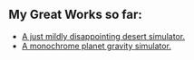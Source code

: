 ## My Great Works so far:

* [A just mildly disappointing desert simulator.](/desert/desert.html)
* [A monochrome planet gravity simulator.](/planets/planets.html)
